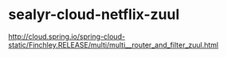 # sealyr-cloud-netflix-zuul

http://cloud.spring.io/spring-cloud-static/Finchley.RELEASE/multi/multi__router_and_filter_zuul.html